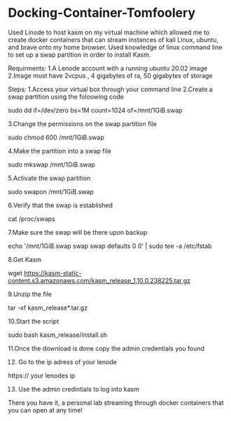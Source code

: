 # Docking-Container-Tomfoolery
Used Linode to host kasm on my virtual machine which allowed me to create docker containers that can stream instances of kali Linux, ubuntu, and brave onto my home browser. Used knowledge of linux command line to set up a swap partition in order to install Kasm.

Requirments: 
1.A Lenode account with a running ubuntu 20.02 image
2.Image must have 2vcpus , 4 gigabytes of ra, 50 gigabytes of storage 

Steps:
1.Access your virtual box through your command line 
2.Create a swap partition using the foloowing code

sudo dd if=/dev/zero bs=1M count=1024 of=/mnt/1GiB.swap

3.Change the permissions on the swap partition file

sudo chmod 600 /mnt/1GiB.swap

4.Make the partition into a swap file 

sudo mkswap /mnt/1GiB.swap

5.Activate the swap partition 

sudo swapon /mnt/1GiB.swap

6.Verify that the swap is established 

cat /proc/swaps

7.Make sure the swap will be there upon backup 

echo '/mnt/1GiB.swap swap swap defaults 0 0' | sudo tee -a /etc/fstab

8.Get Kasm 

wget https://kasm-static-content.s3.amazonaws.com/kasm_release_1.10.0.238225.tar.gz

9.Unzip the file 

tar -xf kasm_release*.tar.gz

10.Start the script 

sudo bash kasm_release/install.sh

11.Once the download is done copy the admin credentials you found

12. Go to the ip adress of your lenode 

https:// your lenodes ip

13. Use the admin credintials to log into kasm

There you have it, a personal lab streaming through docker containers that you can open at any time!
